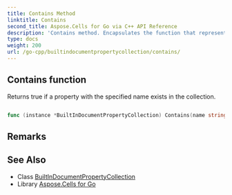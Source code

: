 ```yaml
---
title: Contains Method 
linktitle: Contains
second_title: Aspose.Cells for Go via C++ API Reference
description: 'Contains method. Encapsulates the function that represents contains in Go.'
type: docs
weight: 200
url: /go-cpp/builtindocumentpropertycollection/contains/
---
```


## Contains function

Returns true if a property with the specified name exists in the collection.

```go

func (instance *BuiltInDocumentPropertyCollection) Contains(name string)  (bool,  error) 

```

## Remarks


## See Also

* Class [BuiltInDocumentPropertyCollection](../)
* Library [Aspose.Cells for Go](../../)
